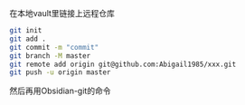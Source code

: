 在本地vault里链接上远程仓库

```bash
git init
git add .
git commit -m "commit"
git branch -M master
git remote add origin git@github.com:Abigail1985/xxx.git
git push -u origin master
```

然后再用Obsidian-git的命令